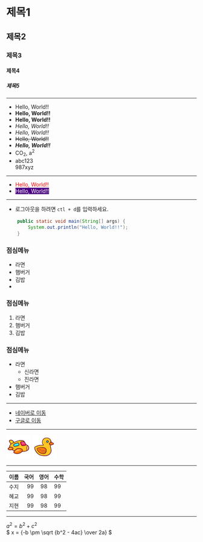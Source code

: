 # 제목1
## 제목2
### 제목3
#### 제목4
##### 제목5

---
+ Hello, World!!
+ **Hello, World!!**
+ __Hello, World!!__
+ *Hello, World!!*
+ _Hello, World!!_
+ ~~Hello, World!!~~
+ ***Hello, World!!***
+ CO<sub>2</sub>, a<sup>2</sup>
+ abc123<br>987xyz
---
+ <span style="color: red">Hello, World!!</span>
+ <span style="color: white; background: indigo">Hello, World!!</span>
---
+ 로그아웃을 하려면 `ctl + d`를 입력하세요. 
```java
    public static void main(String[] args) {
        System.out.println("Hello, World!!");
    }
```

### 점심메뉴
+ 라면
+ 햄버거
+ 김밥
+ 
### 점심메뉴
1. 라면
2. 햄버거
3. 김밥

### 점심메뉴
+ 라면
  + 신라면
  + 진라면
+ 햄버거
+ 김밥
---

+ [네이버로 이동](http://naver.com)
+ [구글로 이동](http://google.com)

---
![비행기아이콘](/views/static/img/plane.png)
![오리아이콘](/views/static/img/rubber-duck.png)

---
| 이름 |  국어 | 영어  | 수학 |
|---|---:|:---:|:---|
| 수지 |  99 | 98  | 99 |
| 혜교 |  99 | 98  | 99 |
| 지현 |  99 | 98  | 99 |

---
$a^2 = b^2 + c^2$ <br>
$ x = {-b \pm \sqrt {b^2 - 4ac} \over 2a} $
